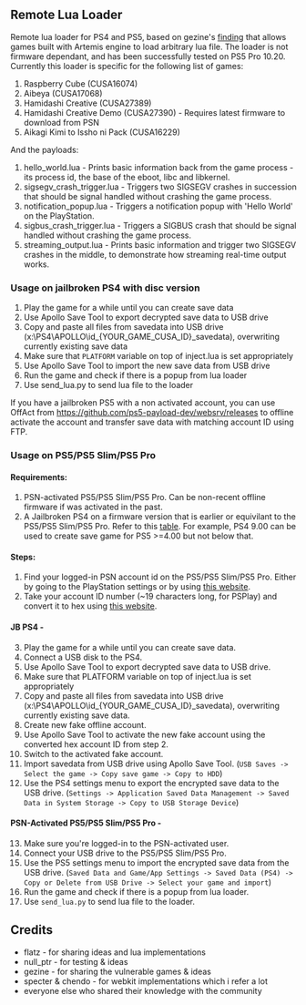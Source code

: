 
## Remote Lua Loader

Remote lua loader for PS4 and PS5, based on gezine's [finding](https://github.com/Gezine/ArtemisLuaLoader/) that allows games built with Artemis engine to load arbitrary lua file. The loader is not firmware dependant, and has been successfully tested on PS5 Pro 10.20.  
Currently this loader is specific for the following list of games:
1. Raspberry Cube (CUSA16074)
2. Aibeya (CUSA17068)
3. Hamidashi Creative (CUSA27389)
4. Hamidashi Creative Demo (CUSA27390) - Requires latest firmware to download from PSN
5. Aikagi Kimi to Issho ni Pack (CUSA16229)

And the payloads:
1. hello_world.lua - Prints basic information back from the game process - its process id, the base of the eboot, libc and libkernel.
2. sigsegv_crash_trigger.lua - Triggers two SIGSEGV crashes in succession that should be signal handled without crashing the game process.
3. notification_popup.lua - Triggers a notification popup with 'Hello World' on the PlayStation.
4. sigbus_crash_trigger.lua - Triggers a SIGBUS crash that should be signal handled without crashing the game process.
5. streaming_output.lua - Prints basic information and trigger two SIGSEGV crashes in the middle, to demonstrate how streaming real-time output works.

### Usage on jailbroken PS4 with disc version

1. Play the game for a while until you can create save data
2. Use Apollo Save Tool to export decrypted save data to USB drive
3. Copy and paste all files from savedata into USB drive (x:\PS4\APOLLO\id_{YOUR_GAME_CUSA_ID}_savedata), overwriting currently existing save data
4. Make sure that `PLATFORM` variable on top of inject.lua is set appropriately
5. Use Apollo Save Tool to import the new save data from USB drive
6. Run the game and check if there is a popup from lua loader
7. Use send_lua.py to send lua file to the loader

If you have a jailbroken PS5 with a non activated account, you can use OffAct from https://github.com/ps5-payload-dev/websrv/releases to offline activate the account and transfer save data with matching account ID using FTP.

### Usage on PS5/PS5 Slim/PS5 Pro

#### Requirements:
1. PSN-activated PS5/PS5 Slim/PS5 Pro. Can be non-recent offline firmware if was activated in the past.
2. A Jailbroken PS4 on a firmware version that is earlier or equivilant to the PS5/PS5 Slim/PS5 Pro. Refer to this [table](https://www.psdevwiki.com/ps5/Build_Strings). For example, PS4 9.00 can be used to create save game for PS5 >=4.00 but not below that.

#### Steps:
1. Find your logged-in PSN account id on the PS5/PS5 Slim/PS5 Pro. Either by going to the PlayStation settings or by using [this website](https://psn.flipscreen.games/).
2. Take your account ID number (~19 characters long, for PSPlay) and convert it to hex using [this website](https://www.rapidtables.com/convert/number/decimal-to-hex.html).

#### JB PS4 -
3. Play the game for a while until you can create save data.
4. Connect a USB disk to the PS4.
5. Use Apollo Save Tool to export decrypted save data to USB drive.
6. Make sure that PLATFORM variable on top of inject.lua is set appropriately
7. Copy and paste all files from savedata into USB drive (x:\PS4\APOLLO\id_{YOUR_GAME_CUSA_ID}_savedata), overwriting currently existing save data.
8. Create new fake offline account.
9. Use Apollo Save Tool to activate the new fake account using the converted hex account ID from step 2.
10. Switch to the activated fake account.
11. Import savedata from USB drive using Apollo Save Tool. (`USB Saves -> Select the game -> Copy save game -> Copy to HDD`)
12. Use the PS4 settings menu to export the encrypted save data to the USB drive. (`Settings -> Application Saved Data Management -> Saved Data in System Storage -> Copy to USB Storage Device`)

#### PSN-Activated PS5/PS5 Slim/PS5 Pro -
13. Make sure you're logged-in to the PSN-activated user.
14. Connect your USB drive to the PS5/PS5 Slim/PS5 Pro.
15. Use the PS5 settings menu to import the encrypted save data from the USB drive. (`Saved Data and Game/App Settings -> Saved Data (PS4) -> Copy or Delete from USB Drive -> Select your game and import`)
16. Run the game and check if there is a popup from lua loader.
17. Use `send_lua.py` to send lua file to the loader.

## Credits

* flatz - for sharing ideas and lua implementations
* null_ptr - for testing & ideas
* gezine - for sharing the vulnerable games & ideas
* specter & chendo - for webkit implementations which i refer a lot
* everyone else who shared their knowledge with the community

